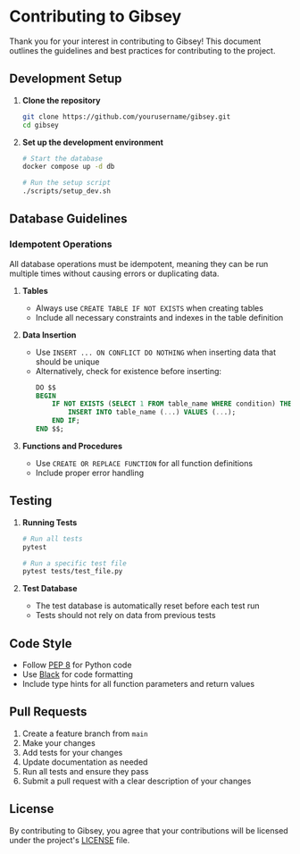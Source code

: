 # Contributing to Gibsey

Thank you for your interest in contributing to Gibsey! This document outlines the guidelines and best practices for contributing to the project.

## Development Setup

1. **Clone the repository**
   ```bash
   git clone https://github.com/yourusername/gibsey.git
   cd gibsey
   ```

2. **Set up the development environment**
   ```bash
   # Start the database
   docker compose up -d db
   
   # Run the setup script
   ./scripts/setup_dev.sh
   ```

## Database Guidelines

### Idempotent Operations

All database operations must be idempotent, meaning they can be run multiple times without causing errors or duplicating data.

1. **Tables**
   - Always use `CREATE TABLE IF NOT EXISTS` when creating tables
   - Include all necessary constraints and indexes in the table definition

2. **Data Insertion**
   - Use `INSERT ... ON CONFLICT DO NOTHING` when inserting data that should be unique
   - Alternatively, check for existence before inserting:
     ```sql
     DO $$
     BEGIN
         IF NOT EXISTS (SELECT 1 FROM table_name WHERE condition) THEN
             INSERT INTO table_name (...) VALUES (...);
         END IF;
     END $$;
     ```

3. **Functions and Procedures**
   - Use `CREATE OR REPLACE FUNCTION` for all function definitions
   - Include proper error handling

## Testing

1. **Running Tests**
   ```bash
   # Run all tests
   pytest
   
   # Run a specific test file
   pytest tests/test_file.py
   ```

2. **Test Database**
   - The test database is automatically reset before each test run
   - Tests should not rely on data from previous tests

## Code Style

- Follow [PEP 8](https://www.python.org/dev/peps/pep-0008/) for Python code
- Use [Black](https://github.com/psf/black) for code formatting
- Include type hints for all function parameters and return values

## Pull Requests

1. Create a feature branch from `main`
2. Make your changes
3. Add tests for your changes
4. Update documentation as needed
5. Run all tests and ensure they pass
6. Submit a pull request with a clear description of your changes

## License

By contributing to Gibsey, you agree that your contributions will be licensed under the project's [LICENSE](LICENSE) file.
